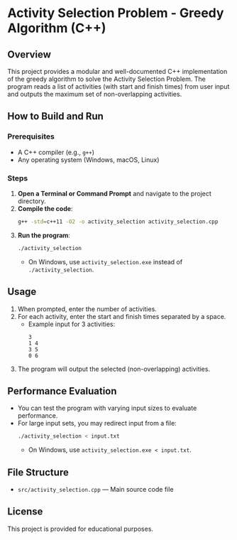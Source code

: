 # Activity Selection Problem - Greedy Algorithm (C++)

## Overview
This project provides a modular and well-documented C++ implementation of the greedy algorithm to solve the Activity Selection Problem. The program reads a list of activities (with start and finish times) from user input and outputs the maximum set of non-overlapping activities.

## How to Build and Run

### Prerequisites
- A C++ compiler (e.g., `g++`)
- Any operating system (Windows, macOS, Linux)

### Steps
1. **Open a Terminal or Command Prompt** and navigate to the project directory.
2. **Compile the code**:
   ```sh
   g++ -std=c++11 -O2 -o activity_selection activity_selection.cpp
   ```
3. **Run the program**:
   ```sh
   ./activity_selection
   ```
   - On Windows, use `activity_selection.exe` instead of `./activity_selection`.

## Usage
1. When prompted, enter the number of activities.
2. For each activity, enter the start and finish times separated by a space.
   - Example input for 3 activities:
     ```
     3
     1 4
     3 5
     0 6
     ```
3. The program will output the selected (non-overlapping) activities.

## Performance Evaluation
- You can test the program with varying input sizes to evaluate performance.
- For large input sets, you may redirect input from a file:
  ```sh
  ./activity_selection < input.txt
  ```
  - On Windows, use `activity_selection.exe < input.txt`.

## File Structure
- `src/activity_selection.cpp` — Main source code file

## License
This project is provided for educational purposes.
